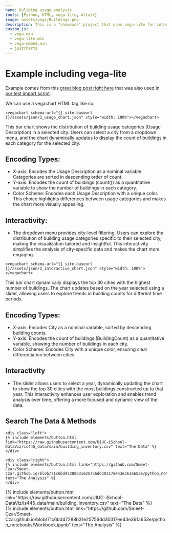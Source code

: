 ```yaml
---
name: Buliding usage analysis
tools: [Python, HTML, vega-lite, Altair]
image: assets/pngs/Buildings.png
description: This is a "showcase" project that uses vega-lite for interactive viz!
custom_js:
  - vega.min
  - vega-lite.min
  - vega-embed.min
  - justcharts
---
```



# Example including vega-lite

Example comes from this [great blog post right here](https://blog.4dcu.be/programming/2021/05/03/Interactive-Visualizations.html) that was also used in [our test import script](https://github.com/UIUC-iSchool-DataViz/is445_bcubcg_fall2022/blob/main/week01/test_imports_week01.ipynb).

We can use a vegachart HTML tag like so:

```
<vegachart schema-url="{{ site.baseurl }}/assets/json/1_usage_chart.json" style="width: 100%"></vegachart>
```

<vegachart schema-url="{{ site.baseurl }}/assets/json/1_usage_chart.json" style="width: 100%"></vegachart>

This bar chart shows the distribution of building usage categories (Usage Description) in a selected city. Users can select a city from a dropdown menu, and the chart dynamically updates to display the count of buildings in each category for the selected city.

## Encoding Types:
* X-axis: Encodes the Usage Description as a nominal variable. Categories are sorted in descending order of count.
* Y-axis: Encodes the count of buildings (count()) as a quantitative variable to show the number of buildings in each category.
* Color Scheme: Encodes each Usage Description with a unique color. This choice highlights differences between usage categories and makes the chart more visually appealing.

## Interactivity:
* The dropdown menu provides city-level filtering. Users can explore the distribution of building usage categories specific to their selected city, making the visualization tailored and insightful. This interactivity simplifies the analysis of city-specific data and makes the chart more engaging.


```
<vegachart schema-url="{{ site.baseurl }}/assets/json/2_interactive_chart.json" style="width: 100%"></vegachart>
```

<vegachart schema-url="{{ site.baseurl }}/assets/json/2_interactive_chart.json" style="width: 100%"></vegachart>

This bar chart dynamically displays the top 30 cities with the highest number of buildings. The chart updates based on the year selected using a slider, allowing users to explore trends in building counts for different time periods.

## Encoding Types:
* X-axis: Encodes City as a nominal variable, sorted by descending building counts.
* Y-axis: Encodes the count of buildings (BuildingCount) as a quantitative variable, showing the number of buildings in each city.
* Color Scheme: Encodes City with a unique color, ensuring clear differentiation between cities.

## Interactivity
* The slider allows users to select a year, dynamically updating the chart to show the top 30 cities with the most buildings constructed up to that year. This interactivity enhances user exploration and enables trend analysis over time, offering a more focused and dynamic view of the data.

## Search The Data & Methods

```
<div class="left">
{% include elements/button.html link="https://raw.githubusercontent.com/UIUC-iSchool-DataViz/is445_data/main/building_inventory.csv" text="The Data" %}
</div>

<div class="right">
{% include elements/button.html link="https://github.com/Smeet-Czar/Smeet-Czar.github.io/blob/71c6bd47288b31e25756dd30317ee43e361a653e/python_notebooks/Workbook.ipynb" text="The Analysis" %}
</div>
```

<!-- these are written in a combo of html and liquid --> 

<div class="left">
{% include elements/button.html link="https://raw.githubusercontent.com/UIUC-iSchool-DataViz/is445_data/main/building_inventory.csv" text="The Data" %}
</div>

<div class="right">
{% include elements/button.html link="https://github.com/Smeet-Czar/Smeet-Czar.github.io/blob/71c6bd47288b31e25756dd30317ee43e361a653e/python_notebooks/Workbook.ipynb" text="The Analysis" %}
</div>


